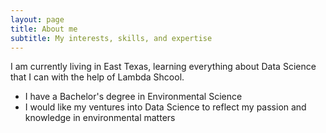 ```yaml
---
layout: page
title: About me
subtitle: My interests, skills, and expertise
---
```


I am currently living in East Texas, learning everything about Data Science that I can with the help of Lambda Shcool.

- I have a Bachelor's degree in Environmental Science
- I would like my ventures into Data Science to reflect my passion and knowledge in environmental matters


